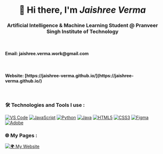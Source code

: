  <div align="center">

# 👋 Hi there, I'm *Jaishree Verma*  
<h3>Artificial Intelligence & Machine Learning Student @ Pranveer Singh Institute of Technology  </h3>

</div>

<br>
<h4>Email:  jaishree.verma.work@gmail.com</h4>  
<br><h4>
 Website:  [https://jaishree-verma.github.io/](https://jaishree-verma.github.io/)</br>
</h4>
<br>
<div>
  <h3>🛠 Technologies and Tools I use : </h3></div>

[![VS Code](https://img.shields.io/badge/VS%20Code-0078D7?style=for-the-badge&logo=visual-studio-code&logoColor=white)](https://code.visualstudio.com/)
[![JavaScript](https://img.shields.io/badge/JavaScript-3178C6?style=for-the-badge&logo=javascript&logoColor=white)](https://developer.mozilla.org/en-US/docs/Web/JavaScript)
[![Python](https://img.shields.io/badge/Python-0078D7?style=for-the-badge&logo=python&logoColor=white)](https://www.python.org/)
[![Java](https://img.shields.io/badge/Java-007396?style=for-the-badge&logo=java&logoColor=white)](https://www.java.com/)
[![HTML5](https://img.shields.io/badge/HTML5-0078D7?style=for-the-badge&logo=html5&logoColor=white)](https://developer.mozilla.org/en-US/docs/Web/HTML)
[![CSS3](https://img.shields.io/badge/CSS3-0078D7?style=for-the-badge&logo=css3&logoColor=white)](https://developer.mozilla.org/en-US/docs/Web/CSS)
[![Figma](https://img.shields.io/badge/Figma-0078D7?style=for-the-badge&logo=figma&logoColor=white)](https://www.figma.com/)
[![Adobe](https://img.shields.io/badge/Adobe-0078D7?style=for-the-badge&logo=adobe&logoColor=white)](https://www.adobe.com/)
<br>
<h3>🌐 My Pages :</h3>

[![🌍 My Website](https://img.shields.io/badge/My%20Website-0078D7?style=for-the-badge&logo=google-chrome&logoColor=white)](https://jaishree-verma.github.io/)  


